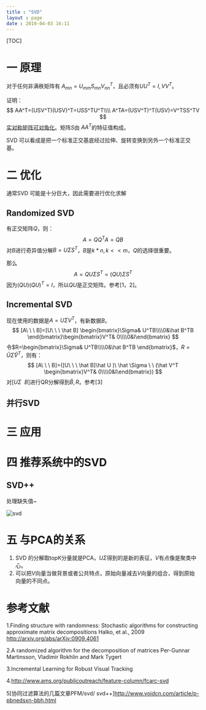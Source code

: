 ```yaml
---
title : "SVD"
layout : page
date : 2019-04-03 16:11
---
```


[TOC]



# 一 原理

对于任何非满秩矩阵有 $A_{mn}=U_{mm}S_{mn}V^T_{nn}$，且必须有$UU^T=I,VV^T$。

证明：
$$
AA^T=(USV^T)(USV)^T=USS^TU^T\\\\
A^TA=(USV^T)^T(USV)=V^TSS^TV
$$
[实对称矩阵可对角化](https://www.zhihu.com/question/38801697)。矩阵$S$由 $AA^T$的特征值构成。



SVD 可以看成是把一个标准正交基底经过拉伸、旋转变换到另外一个标准正交基。

# 二 优化

通常SVD 可能是十分巨大，因此需要进行优化求解

## Randomized  SVD

有正交矩阵$Q$，则：
$$
A=QQ^TA=QB
$$
对$B$进行奇异值分解$B=U\Sigma S^T$，$B$是$k*n,k<<m$，$Q$的选择很重要。

那么 
$$
A=QU\Sigma S^T=(QU)\Sigma  S^T
$$
因为$(QU)(QU)^T=I$，所以$QU$是正交矩阵。参考[1，2]。

## Incremental   SVD

现在使用的数据是$A=U \Sigma V^T$，有新数据$B$。
$$
[A\ \ \ B]=[U\ \ \ \hat B] \begin{bmatrix}\Sigma& U^TB\\\\0&\hat B^TB \end{bmatrix}\begin{bmatrix}V^T& 0\\\\0&I\end{bmatrix}
$$
令$R=\begin{bmatrix}\Sigma& U^TB\\\\0&\hat B^TB \end{bmatrix}$，$R=\hat U \hat \Sigma \hat V^T$，则有：
$$
[A\ \ \ B]=([U\ \ \ \hat B]\hat U )\ \hat \Sigma \ \ (\hat V^T \begin{bmatrix}V^T& 0\\\\0&I\end{bmatrix})
$$
对$[U\Sigma \ \ B]$进行QR分解得到$\hat B , R$。参考[3]

## 并行SVD



# 三 应用



# 四 推荐系统中的SVD

## SVD++

处理缺失值~

<img src="/wiki/static/images/svd1.png" alt="svd" />







# 五 与PCA的关系

1. SVD 的分解取topK分量就是PCA，$U\Sigma$得到的是新的表征，$V$有点像是聚类中心。
2. 可以把$V$向量当做背景或者公共特点，原始向量减去$V$向量的组合，得到原始向量的不同点。

# 参考文献

1.Finding structure with randomness: Stochastic algorithms for constructing  approximate matrix decompositions  Halko, et al., 2009 http://arxiv.org/abs/arXiv:0909.4061

2.A randomized algorithm for the decomposition of matrices  Per-Gunnar Martinsson, Vladimir Rokhlin and Mark Tygert

3.Incremental Learning for Robust Visual Tracking

4.http://www.ams.org/publicoutreach/feature-column/fcarc-svd

5[协同过滤算法的几篇文章PFM/svd/ svd++]http://www.voidcn.com/article/p-pbnedsxn-bbh.html